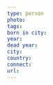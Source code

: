 ```yaml
---
type: person
photo: 
tags: 
born in city: 
year: 
dead year: 
city: 
country: 
connect: 
url:
---
```


